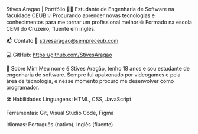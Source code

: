 Stives Aragao | Portfólio 👨‍🎓 Estudante de Engenharia de Software na faculdade CEUB 💡 Procurando aprender novas tecnologias e conhecimentos para me tornar um profissional melhor 🌐 Formado na escola CEMI do Cruzeiro, fluente em inglês.

📬 Contato 📧 stivesaragao@sempreceub.com

💻 GitHub: https://github.com/StivesAragao

🧠 Sobre Mim Meu nome é Stives Aragão, tenho 18 anos e sou estudante de engenharia de software. Sempre fui apaixonado por videogames e pela área de tecnologia, e nesse momento procuro me desenvolver como programador.

🛠️ Habilidades Linguagens: HTML, CSS, JavaScript

Ferramentas: Git, Visual Studio Code, Figma

Idiomas: Português (nativo), Inglês (fluente)
